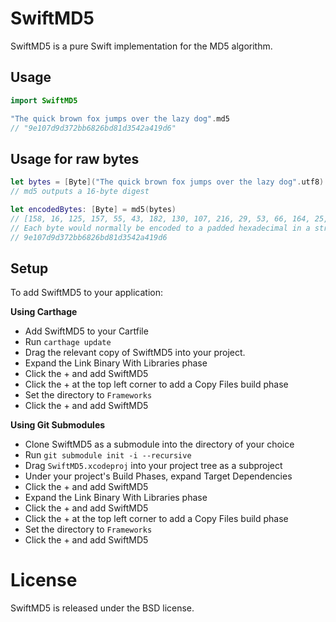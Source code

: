 SwiftMD5
========

SwiftMD5 is a pure Swift implementation for the MD5 algorithm.

Usage
-----

```swift
import SwiftMD5

"The quick brown fox jumps over the lazy dog".md5
// "9e107d9d372bb6826bd81d3542a419d6"
```

Usage for raw bytes
-------------------
```swift
let bytes = [Byte]("The quick brown fox jumps over the lazy dog".utf8)
// md5 outputs a 16-byte digest

let encodedBytes: [Byte] = md5(bytes)
// [158, 16, 125, 157, 55, 43, 182, 130, 107, 216, 29, 53, 66, 164, 25, 214]
// Each byte would normally be encoded to a padded hexadecimal in a string
// 9e107d9d372bb6826bd81d3542a419d6
```

Setup
-----

To add SwiftMD5 to your application:

**Using Carthage**

- Add SwiftMD5 to your Cartfile
- Run `carthage update`
- Drag the relevant copy of SwiftMD5 into your project.
- Expand the Link Binary With Libraries phase
- Click the + and add SwiftMD5
- Click the + at the top left corner to add a Copy Files build phase
- Set the directory to `Frameworks`
- Click the + and add SwiftMD5

**Using Git Submodules**

- Clone SwiftMD5 as a submodule into the directory of your choice
- Run `git submodule init -i --recursive`
- Drag `SwiftMD5.xcodeproj` into your project tree as a subproject
- Under your project's Build Phases, expand Target Dependencies
- Click the + and add SwiftMD5
- Expand the Link Binary With Libraries phase
- Click the + and add SwiftMD5
- Click the + at the top left corner to add a Copy Files build phase
- Set the directory to `Frameworks`
- Click the + and add SwiftMD5

License
=======

SwiftMD5 is released under the BSD license.
